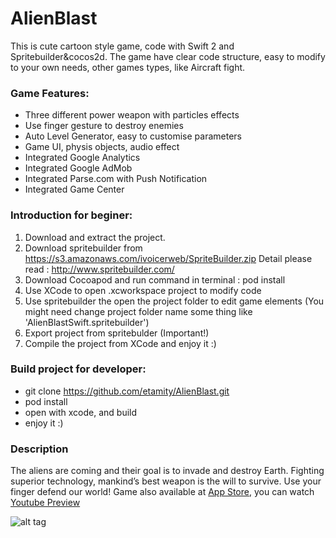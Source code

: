 # AlienBlast
This is cute cartoon style game, code with Swift 2 and Spritebuilder&cocos2d. The game have clear code structure, easy to modify to your own needs, other games types, like Aircraft fight.

### Game Features: 
- Three different power weapon with particles effects 
- Use finger gesture to destroy enemies
- Auto Level Generator, easy to customise parameters 
- Game UI, physis objects, audio effect 
- Integrated Google Analytics 
- Integrated Google AdMob 
- Integrated Parse.com with Push Notification
- Integrated Game Center

### Introduction for beginer: 
1. Download and extract the project. 
2. Download spritebuilder from https://s3.amazonaws.com/ivoicerweb/SpriteBuilder.zip 
Detail please read : http://www.spritebuilder.com/ 
3. Download Cocoapod and run command in terminal : pod install 
4. Use XCode to open .xcworkspace project to modify code 
5. Use spritebuilder the open the project folder to edit game elements (You might need change project folder name some thing like 'AlienBlastSwift.spritebuilder')
6. Export project from spritebulder (Important!) 
7. Compile the project from XCode and enjoy it :)

### Build project for developer:
- git clone https://github.com/etamity/AlienBlast.git
- pod install
- open with xcode, and build
- enjoy it :)

### Description
The aliens are coming and their goal is to invade and destroy Earth. Fighting superior technology, mankind’s best weapon is the will to survive. Use your finger defend our world!
Game also available at [App Store](https://itunes.apple.com/us/app/id1098323034), you can watch [Youtube Preview](https://www.youtube.com/watch?v=_uYs9T0X9L4)


![alt tag](http://a3.mzstatic.com/us/r30/Purple49/v4/fd/71/de/fd71deb3-7e75-2d3d-5de1-e859712af0ef/screen322x572.jpeg)
